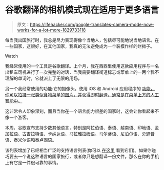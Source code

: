 # 谷歌翻译的相机模式现在适用于更多语言

> 原文：<https://lifehacker.com/google-translates-camera-mode-now-works-for-a-lot-more-1829733118>

每当我出国旅行时，我总是尽力表现得像个当地人，包括尽可能地说当地语言。在一些国家，这很好，在其他国家，我真的无法避免成为一个装模作样的烂摊子。

Watch

我经常使用的一个工具是谷歌翻译。上个月，我在西西里使用这款应用程序与一名出租车司机进行了一次完整的对话，当我需要翻译街道标志或菜单上的一两个我不理解的单词时，它就派上了无限的用场。

另一个我经常使用的功能:它的摄像头。使用 iOS 和 Android 应用程序的 [功能，你可以拍摄一张类似食物菜单的图片，并获得即时翻译，通常是在菜单上方的人工智能中。](https://translate.google.com/) 

这非常令人印象深刻，而且当你在一个语言能力很差的国家时，这会让你看起来不像一个游客。

本周，谷歌宣布支持少数其他语言，特别是阿拉伯语、泰语、越南语、印地语、孟加拉语、古吉拉特语、卡纳达语、马拉雅拉姆语、马尔蒂语、尼泊尔语、旁遮普语、泰米尔语和泰卢固语。

该列表增加了已经相当广泛的支持语言列表(你可以 [在这里](https://translate.google.com/intl/en/about/languages/) 看到它们)。如果你碰巧要去一个说这种语言的国家旅行，或者你只是想翻译一份文件，那么在你的手机上有它是一件很可靠的事情。